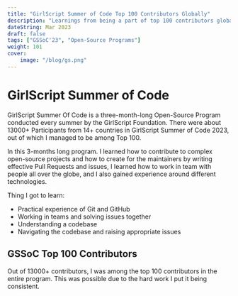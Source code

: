 ```yaml
---
title: "GirlScript Summer of Code Top 100 Contributors Globally"
description: "Learnings from being a part of top 100 contributors globally"
dateString: Mar 2023
draft: false
tags: ["GSSoC'23", "Open-Source Programs"]
weight: 101
cover:
    image: "/blog/gs.png"
---
```


# GirlScript Summer of Code

GirlScript Summer Of Code is a three-month-long Open-Source Program conducted every summer by the GirlScript Foundation. There were about 13000+ Participants from 14+ countries in GirlScript Summer of Code 2023, out of which I managed to be among Top 100.

In this 3-months long program. I learned how to contribute to complex open-source projects and how to create for the maintainers by writing effective Pull Requests and issues, I learned how to work in team with people all over the globe, and I also gained experience around different technologies.

Thing I got to learn:

- Practical experience of Git and GitHub
- Working in teams and solving issues together
- Understanding a codebase
- Navigating the codebase and raising appropriate issues
  
## GSSoC Top 100 Contributors

Out of 13000+ contributors, I was among the top 100 contributors in the entire program. This was possible due to the hard work I put it being consistent.